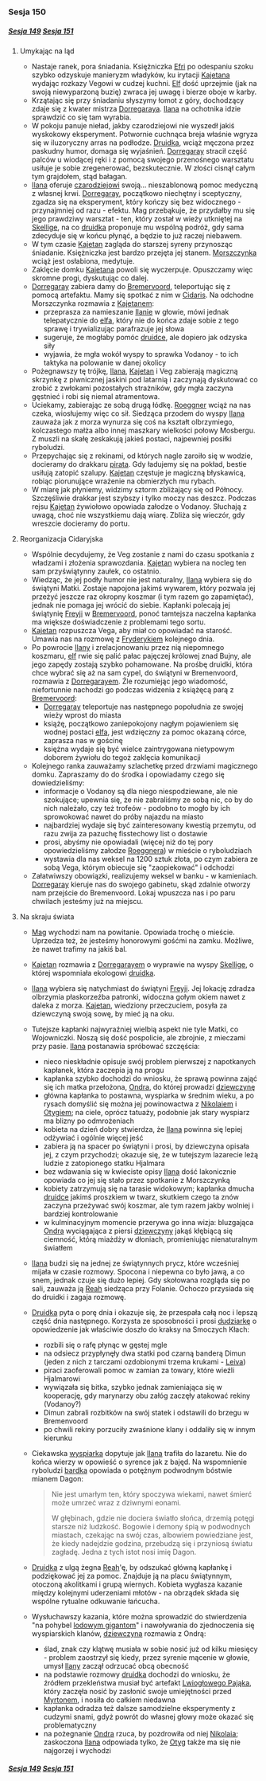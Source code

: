 ### Sesja 150

##### [Sesja 149](#sesja-149) [Sesja 151](#sesja-151)

1. Umykając na ląd
    - Nastaje ranek, pora śniadania. Księżniczka [Efri](#p_efri) po odespaniu szoku szybko odzyskuje manieryzm władyków, ku irytacji [Kajetana](#g_kajetan) wydając rozkazy Vegowi w cudzej kuchni. [Elf](#g_kajetan) dość uprzejmie (jak na swoją niewyparzoną buzię) zwraca jej uwagę i bierze oboje w karby.
    - Krzątając się przy śniadaniu słyszymy łomot z góry, dochodzący zdaje się z kwater mistrza [Dorregaraya](#p_dorregaray). [Ilana](#g_ilana) na ochotnika idzie sprawdzić co się tam wyrabia.
    - W pokoju panuje nieład, jakby czarodziejowi nie wyszedł jakiś wyskokowy eksperyment. Potwornie cuchnąca breja właśnie wgryza się w iluzoryczny arras na podłodze. [Druidka](#g_ilana), wciąż męczona przez paskudny humor, domaga się wyjaśnień. [Dorregaray](#p_dorregaray) stracił część palców u wiodącej ręki i z pomocą swojego przenośnego warsztatu usiłuje je sobie zregenerować, bezskutecznie. W złości cisnął całym tym grajdołem, stąd bałagan.
    - [Ilana](#g_ilana) oferuje [czarodziejowi](#p_dorregaray) swoją... nieszablonową pomoc medyczną z własnej krwi. [Dorregaray](#p_dorregaray), początkowo niechętny i sceptyczny, zgadza się na eksperyment, który kończy się bez widocznego - przynajmniej od razu - efektu. Mag przebąkuje, że przydałby mu się jego prawdziwy warsztat - ten, który został w wieży utkniętej na [Skellige](#l_wyspy_skellige), na co [druidka](#g_ilana) proponuje mu wspólną podróż, gdy sama zdecyduje się w końcu płynąć, a będzie to już raczej niebawem.
    - W tym czasie [Kajetan](#g_kajetan) zagląda do starszej syreny przynosząc śniadanie. Księżniczka jest bardzo przejęta jej stanem. [Morszczynka](#p_scir) wciąż jest osłabiona, medytuje.
    - Zaklęcie domku [Kajetana](#g_kajetan) powoli się wyczerpuje. Opuszczamy więc skromne progi, dyskutując co dalej.
    - [Dorregaray](#p_dorregaray) zabiera damy do [Bremervoord](#l_bremervoord), teleportując się z pomocą artefaktu. Mamy się spotkać z nim w [Cidaris](#l_cidaris). Na odchodne Morszczynka rozmawia z [Kajetanem](#g_kajetan):
        - przeprasza za namieszanie [Ilanie](#g_ilana) w głowie, mówi jednak telepatycznie do [elfa](#g_kajetan), który nie do końca zdaje sobie z tego sprawę i trywializując parafrazuje jej słowa
        - sugeruje, że mogłaby pomóc [druidce](#g_ilana), ale dopiero jak odzyska siły
        - wyjawia, że mgła wokół wyspy to sprawka Vodanoy - to ich taktyka na polowanie w danej okolicy
    - Pożegnawszy tę trójkę, [Ilana](#g_ilana), [Kajetan](#g_kajetan) i Veg zabierają magiczną skrzynkę z piwnicznej jaskini pod latarnią i zaczynają dyskutować co zrobić z zwłokami pozostałych strażników, gdy mgła zaczyna gęstnieć i robi się niemal atramentowa.
    - Uciekamy, zabierając ze sobą drugą łódkę. [Roeggner](#p_roeggner) wciąż na nas czeka, wiosłujemy więc co sił. Siedząca przodem do wyspy [Ilana](#g_ilana) zauważa jak z morza wynurza się coś na kształt olbrzymiego, kolczastego małża albo innej maszkary wielkości połowy Mosbergu. Z muszli na skałę zeskakują jakieś postaci, najpewniej posiłki ryboludzi.
    - Przepychając się z rekinami, od których nagle zaroiło się w wodzie, docieramy do drakkaru [pirata](#p_roeggner). Gdy ładujemy się na pokład, bestie usiłują zatopić szalupy. [Kajetan](#g_kajetan) częstuje je magiczną błyskawicą, robiąc piorunujące wrażenie na obmierzłych mu rybach.
    - W miarę jak płyniemy, widzimy sztorm zbliżający się od Północy. Szczęśliwie drakkar jest szybszy i tylko moczy nas deszcz. Podczas rejsu [Kajetan](#g_kajetan) żywiołowo opowiada załodze o Vodanoy. Słuchają z uwagą, choć nie wszystkiemu dają wiarę. Zbliża się wieczór, gdy wreszcie docieramy do portu.
2. Reorganizacja Cidaryjska
    - Wspólnie decydujemy, że Veg zostanie z nami do czasu spotkania z władzami i złożenia sprawozdania. [Kajetan](#g_kajetan) wybiera na nocleg ten sam przyświątynny zaułek, co ostatnio.
    - Wiedząc, że jej podły humor nie jest naturalny, [Ilana](#g_ilana) wybiera się do świątyni Matki. Zostaje napojona jakimś wywarem, który pozwala jej przeżyć jeszcze raz okropny koszmar (i tym razem go zapamiętać), jednak nie pomaga jej wrócić do siebie. Kapłanki polecają jej świątynię [Freyji](#r_freyja) w [Bremervoord](#l_bremervoord), ponoć tamtejsza naczelna kapłanka ma większe doświadczenie z problemami tego sortu.
    - [Kajetan](#g_kajetan) rozpuszcza Vega, aby miał co opowiadać na starość. Umawia nas na rozmowę z [Fryderykiem](#p_fryderyk) kolejnego dnia.
    - Po powrocie [Ilany](#g_ilana) i zrelacjonowaniu przez nią niepomnego koszmaru, [elf](#g_kajetan) rwie się palić pałac pajęczej królowej znad Bujny, ale jego zapędy zostają szybko pohamowane. Na prośbę druidki, która chce wybrać się aż na sam cypel, do świątyni w Bremenvoord, rozmawia z [Dorregarayem](#p_dorregaray). Źle rozumiejąc jego wiadomość, niefortunnie nachodzi go podczas widzenia z książęcą parą z [Bremervoord](#l_bremervoord):
        - [Dorregaray](#p_dorregaray) teleportuje nas następnego popołudnia ze swojej wieży wprost do miasta
        - książę, początkowo zaniepokojony nagłym pojawieniem się wodnej postaci [elfa](#g_kajetan), jest wdzięczny za pomoc okazaną córce, zaprasza nas w gościnę
        - księżna wydaje się być wielce zaintrygowana nietypowym doborem żywiołu do tegoż zaklęcia komunikacji
    - Kolejnego ranka zauważamy szlachetkę przed drzwiami magicznego domku. Zapraszamy do do środka i opowiadamy czego się dowiedzieliśmy:
        - informacje o Vodanoy są dla niego niespodziewane, ale nie szokujące; upewnia się, że nie zabraliśmy ze sobą nic, co by do nich należało, czy też trofeów - podobno to mogło by ich sprowokować nawet do próby najazdu na miasto
        - najbardziej wydaje się być zainteresowany kwestią przemytu, od razu zwija za pazuchę fisstechowy list o dostawie
        - prosi, abyśmy nie opowiadali (więcej niż do tej pory opowiedzieliśmy załodze [Roeggnera](#p_roeggner)) w mieście o ryboludziach
        - wystawia dla nas weksel na 1200 sztuk złota, po czym zabiera ze sobą Vega, którym obiecuje się "zaopiekować" i odchodzi
    - Załatwiwszy obowiązki, realizujemy weksel w banku - w kamieniach. [Dorregaray](#p_dorregaray) kieruje nas do swojego gabinetu, skąd zdalnie otworzy nam przejście do Bremenvoord. Lokaj wpuszcza nas i po paru chwilach jesteśmy już na miejscu.
3. Na skraju świata

    - [Mag](#p_dorregaray) wychodzi nam na powitanie. Opowiada trochę o mieście. Uprzedza też, że jesteśmy honorowymi gośćmi na zamku. Możliwe, że nawet trafimy na jakiś bal.
    - [Kajetan](#g_kajetan) rozmawia z [Dorregarayem](#p_dorregaray) o wyprawie na wyspy [Skellige](#l_wyspy_skellige), o której wspomniała ekologowi [druidka](#g_ilana).
    - [Ilana](#g_ilana) wybiera się natychmiast do świątyni [Freyji](#r_freyja). Jej lokację zdradza olbrzymia płaskorzeźba patronki, widoczna gołym okiem nawet z daleka z morza. [Kajetan](#g_kajetan), wiedziony przeczuciem, posyła za dziewczyną swoją sowę, by mieć ją na oku.
    - Tutejsze kapłanki najwyraźniej wielbią aspekt nie tyle Matki, co Wojowniczki. Noszą się dość pospolicie, ale zbrojnie, z mieczami przy pasie. [Ilana](#g_ilana) postanawia spróbować szczęścia:

        - nieco nieskładnie opisuje swój problem pierwszej z napotkanych kapłanek, która zaczepia ją na progu
        - kapłanka szybko dochodzi do wniosku, że sprawą powinna zająć się ich matka przełożona, [Ondra](#p_ondra), do której prowadzi [dziewczynę](#g_ilana)
        - główna kapłanka to postawna, wyspiarka w średnim wieku, a po rysach domyślić się można jej powinowactwa z [Nikolaiem](#p_nikolai) i [Otygiem](#p_otyg); na ciele, oprócz tatuaży, podobnie jak stary wyspiarz ma blizny po odmrożeniach
        - kobieta na dzień dobry stwierdza, że [Ilana](#g_ilana) powinna się lepiej odżywiać i ogólnie więcej jeść
        - zabiera ją na spacer po świątyni i prosi, by dziewczyna opisała jej, z czym przychodzi; okazuje się, że w tutejszym lazarecie leżą ludzie z zatopionego statku Hjalmara
        - bez wdawania się w kwieciste opisy [Ilana](#g_ilana) dość lakonicznie opowiada co jej się stało przez spotkanie z Morszczynką
        - kobiety zatrzymują się na tarasie widokowym; kapłanka dmucha [druidce](#g_ilana) jakimś proszkiem w twarz, skutkiem czego ta znów zaczyna przeżywać swój koszmar, ale tym razem jakby wolniej i bardziej kontrolowanie
        - w kulminacyjnym momencie przerywa go inna wizja: bluzgająca [Ondra](#p_ondra) wyciągająca z piersi [dziewczyny](#g_ilana) jakąś kłębiącą się ciemność, którą miażdży w dłoniach, promieniując nienaturalnym światłem

    - [Ilana](#g_ilana) budzi się na jednej ze świątynnych prycz, które wcześniej mijała w czasie rozmowy. Spocona i niepewna co było jawą, a co snem, jednak czuje się dużo lepiej. Gdy skołowana rozgląda się po sali, zauważa ją [Reah](#p_reah) siedząca przy Folanie. Ochoczo przysiada się do druidki i zagaja rozmowę.
    - [Druidka](#g_ilana) pyta o porę dnia i okazuje się, że przespała całą noc i lepszą część dnia następnego. Korzysta ze sposobności i prosi [dudziarkę](#p_reah) o opowiedzenie jak właściwie doszło do kraksy na Smoczych Kłach:

        - rozbili się o rafę płynąc w gęstej mgle
        - na odsiecz przypłynęły dwa statki pod czarną banderą Dimun (jeden z nich z tarczami ozdobionymi trzema krukami - [Leiva](#p_leiv))
        - piraci zaoferowali pomoc w zamian za towary, które wieźli Hjalmarowi
        - wywiązała się bitka, szybko jednak zamieniająca się w kooperację, gdy marynarzy obu załóg zaczęły atakować rekiny (Vodanoy?)
        - Dimun zabrali rozbitków na swój statek i odstawili do brzegu w Bremenvoord
        - po chwili rekiny porzuciły zwaśnione klany i oddaliły się w innym kierunku

    - Ciekawska [wyspiarka](#p_reah) dopytuje jak [Ilana](#g_ilana) trafiła do lazaretu. Nie do końca wierzy w opowieść o syrence jak z bajęd. Na wspomnienie ryboludzi [bardka](#p_reah) opowiada o potężnym podwodnym bóstwie mianem Dagon:

        > Nie jest umarłym ten, który spoczywa wiekami, nawet śmierć może umrzeć wraz z dziwnymi eonami.
        >
        > W głębinach, gdzie nie dociera światło słońca, drzemią potęgi starsze niż ludzkość. Bogowie i demony śpią w podwodnych miastach, czekając na swój czas, albowiem powiedziane jest, że kiedy nadejdzie godzina, przebudzą się i przyniosą światu zagładę. Jedna z tych istot nosi imię Dagon.

    - [Druidka](#g_ilana) z ulgą żegna [Reah](#p_reah)'ę, by odszukać główną kapłankę i podziękować jej za pomoc. Znajduje ją na placu świątynnym, otoczoną akolitkami i grupą wiernych. Kobieta wygłasza kazanie między kolejnymi uderzeniami młotów - na obrządek składa się wspólne rytualne odkuwanie łańcucha.
    - Wysłuchawszy kazania, które można sprowadzić do stwierdzenia "na pohybel [lodowym gigantom](#b_lodowy_gigant)" i nawoływania do zjednoczenia się wyspiarskich klanów, [dziewczyna](#g_ilana) rozmawia z Ondrą:
        - ślad, znak czy klątwę musiała w sobie nosić już od kilku miesięcy - problem zaostrzył się kiedy, przez syrenie mącenie w głowie, umysł [Ilany](#g_ilana) zaczął odrzucać obcą obecność
        - na podstawie rozmowy [druidka](#g_ilana) dochodzi do wniosku, że źródłem przekleństwa musiał być artefakt [Lwiogłowego Pająka](#r_lwioglowy_pajak), który zaczęła nosić by zasłonić swoje umiejętności przed [Myrtonem](#p_lord_myrton), i nosiła do całkiem niedawna
        - kapłanka odradza też dalsze samodzielne eksperymenty z cudzymi snami, gdyż powrót do własnej głowy może okazać się problematyczny
        - na pożegnanie [Ondra](#p_ondra) rzuca, by pozdrowiła od niej [Nikolaia](#p_nikolai); zaskoczona [Ilana](#g_ilana) odpowiada tylko, że [Otyg](#p_otyg) także ma się nie najgorzej i wychodzi

##### [Sesja 149](#sesja-149) [Sesja 151](#sesja-151)
